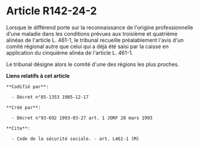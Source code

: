 # Article R142-24-2

Lorsque le différend porte sur la reconnaissance de l'origine professionnelle d'une maladie dans les conditions prévues aux
troisième et quatrième alinéas de l'article L. 461-1, le tribunal recueille préalablement l'avis d'un comité régional autre
que celui qui a déjà été saisi par la caisse en application du cinquième alinéa de l'article L. 461-1.

Le tribunal désigne alors le comité d'une des régions les plus proches.

**Liens relatifs à cet article**

	**Codifié par**:

	  - Décret n°85-1353 1985-12-17

	**Créé par**:

	  - Décret n°93-692 1993-03-27 art. 1 JORF 28 mars 1993

	**Cite**:

	  - Code de la sécurité sociale. - art. L461-1 (M)
